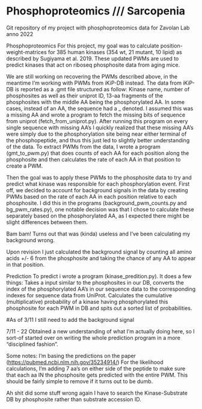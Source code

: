 # Phosphoproteomics /// Sarcopenia
 Git repository of my project with phosphoproteomics data for Zavolan Lab anno 2022

Phosphoproteomics
For this project, my goal was to calculate position-weight-matrices for 385 human kinases (354 wt, 21 mutant, 10 lipid) as described by Sugiyama et al. 2019. These updated PWMs are used to predict kinases that act on riboseq phosphosite data from aging mice.

We are still working on recovering the PWMs described above, in the meantime I’m working with PWMs from iKiP-DB instead. The data from iKiP-DB is reported as a .gmt file structured as follow: Kinase name, number of phosphosites as well as their uniprot ID, 13-aa fragments of the phosphosites with the middle AA being the phosphorylated AA.
In some cases, instead of an AA, the sequence had a _ denoted. I assumed this was a missing AA and wrote a program to fetch the missing bits of sequence from uniprot (fetch_from_uniprot.py). After running this program on every single sequence with missing AA’s I quickly realized that these missing AA’s were simply due to the phosphorylation site being near either terminal of the phosphopeptide, and thus this just led to slightly better understanding of the data.
To extract PWMs from the data, I wrote a program (gmt_to_pwm.py) that does counts of each AA for each position along the phosphosite and then calculates the rate of each AA in that position to create a PWM.

Then the goal was to apply these PWMs to the phosphosite data to try and predict what kinase was responsible for each phosphorylation event. First off, we decided to account for background signals in the data by creating PWMs based on the rate of each AA in each position relative to each phosphosite. I did this in the programs (background_pwm_counts.py and bg_pwm_rates.py), one notable decision was that I chose to calculate these separately based on the phosphorylated AA, as I expected there might be slight differences between them. 

Bam bam! Turns out that was (kinda) useless and I’ve been calculating my background wrong. 

Upon revision I just calculated the background signal by counting all amino acids +/- 6 from the phosphosite and taking the chance of any AA to appear in that position.

Prediction To predict i wrote a program (kinase_predition.py). It does a few things:
Takes a input similar to the phosphosites in our DB, converts the index of the phosphorylated AA’s in our sequence data to the corresponding indexes for sequence data from UniProt. 
Calculates the cumulative (multiplicative) probability of a kinase having phosphorylated this phosphosite for each PWM in DB and spits out a sorted list of probabilities.

#As of 3/11 I still need to add the background signal

7/11 - 22
Obtained a new understanding of what I’m actually doing here, so I sort-of started over on writing the whole prediction program in a more “disciplined fashion”.

Some notes: I’m basing the predictions on the paper (https://pubmed.ncbi.nlm.nih.gov/35234914/)
For the likelihood calculations, I’m adding 7 aa’s on either side of the peptide to make sure that each aa IN the phosphosite gets predicted with the entire PWM. This should be fairly simple to remove if it turns out to be dumb.  

Ah shit did some stuff wrong again
I have to search the Kinase-Substrate DB by phosphosite rather than substrate accession ID.
